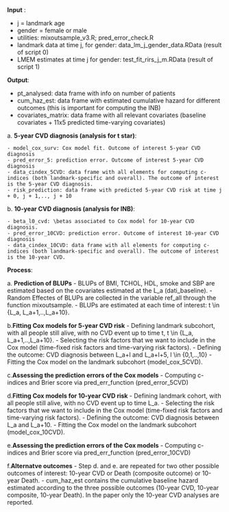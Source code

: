 **Input** :

  - j = landmark age 
  - gender = female or male
  - utilities: mixoutsample_v3.R; pred_error_check.R
  - landmark data at time j, for gender:  data_lm_j_gender_data.RData (result of script 0)
  - LMEM estimates at time j for gender: test_fit_rirs_j_m.RData (result of script 1)

**Output**:

  - pt_analysed: data frame with info on number of patients
  - cum_haz_est: data frame with estimated cumulative hazard for different outcomes (this is important for computing the INB)
  - covariates_matrix: data frame with all relevant covariates (baseline covariates + 11x5 predicted time-varying covariates)
 

  a. **5-year CVD diagnosis (analysis for t star)**:
  
    - model_cox_surv: Cox model fit. Outcome of interest 5-year CVD diagnosis 
    - pred_error_5: prediction error. Outcome of interest 5-year CVD diagnosis
    - data_cindex_5CVD: data frame with all elements for computing c-indices (both landmark-specific and overall). The outcome of interest is the 5-year CVD diagnosis.
    - risk_prediction: data frame with predicted 5-year CVD risk at time j + 0, j + 1,.., j + 10
 
  b. **10-year CVD diagnosis (analysis for INB)**:
    
    - beta_l0_cvd: \betas associated to Cox model for 10-year CVD diagnosis. 
    - pred_error_10CVD: prediction error. Outcome of interest 10-year CVD diagnosis
    - data_cindex_10CVD: data frame with all elements for computing c-indices (both landmark-specific and overall). The outcome of interest is the 10-year CVD.

  
**Process**: 
    
  a. **Prediction of BLUPs**
    - BLUPs of BMI, TCHOL, HDL, smoke and SBP are estimated based on the covariates estimated at the L_a (dati_baseline).
    - Random Effectes of BLUPs are collected in the variable ref_all through the function mixoutsample.
    - BLUPs are estimated at each time of interest: t \in \{L_a, L_a+1,..,L_a+10\}.
  
  b.**Fitting Cox models for 5-year CVD risk**
    - Defining landmark subcohort, with all people still alive, with no CVD event up to time t,  t \in \{L_a, L_a+1,..,L_a+10\}.
    - Selecting the risk factors that we want to include in the Cox model (time-fixed risk factors and time-varying risk factors).
    - Defining the outcome: CVD diagnosis between L_a+l and L_a+l+5, l \in \{0,1,..,10\}
    - Fitting the Cox model on the landmark subcohort (model_cox_5CVD).
   
   c.**Assessing the prediction errors of the Cox models**
    - Computing c-indices and Brier score via pred_err_function (pred_error_5CVD)
   
   d.**Fitting Cox models for 10-year CVD risk**
    - Defining landmark cohort, with all people still alive, with no CVD event up to time L_a.
    - Selecting the risk factors that we want to include in the Cox model (time-fixed risk factors and time-varying risk factors).
    - Defining the outcome: CVD diagnosis between L_a and L_a+10.
    - Fitting the Cox model on the landmark subcohort (model_cox_10CVD).
   
   e.**Assessing the prediction errors of the Cox models**
    - Computing c-indices and Brier score via pred_err_function (pred_error_10CVD)
    
   f.**Alternatve outcomes**
    - Step d. and e. are repeated for two other possible outcomes of interest: 10-year CVD or Death (composite outcome) or 10-year Death.
    - cum_haz_est contains the cumulative baseline hazard estimated according to the three possible outcomes (10-year CVD, 10-year composite, 10-year Death). In the paper only the 10-year CVD analyses are reported.

    
    
    
